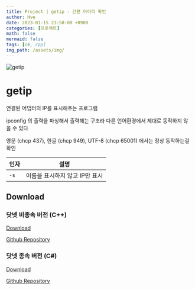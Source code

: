 ```yaml
---
title: Project | getip - 간편 아이피 확인
author: Hve
date: 2023-01-15 23:50:00 +0900
categories: [프로젝트]
math: false
mermaid: false
tags: [c#, cpp]
img_path: /assets/img/
---
```


![getip](/getip/getip0.png)

# getip

연결된 어댑터의 IP를 표시해주는 프로그램

ipconfig 의 출력을 파싱해서 출력해는 구조라 다른 언어환경에서 제대로 동작하지 않을 수 있다

영문 (chcp 437), 한글 (chcp 949), UTF-8 (chcp 65001) 에서는 정상 동작하는걸 확인

|인자| 설명|
|--- |------|
| `-s` | 이름을 표시하지 않고 IP만 표시 |


## Download

### 닷넷 비종속 버전 (C++)

[Download][release-link-cpp]

[Github Repository][git-repository-link-cpp]

### 닷넷 종속 버전 (C#)

[Download][release-link-cs]

[Github Repository][git-repository-link-cs]


[release-link-cs]: https://github.com/hve4638/getip-cs/releases

[git-repository-link-cs]: https://github.com/hve4638/getip-cs

[release-link-cpp]: https://github.com/hve4638/getip-cpp/releases

[git-repository-link-cpp]: https://github.com/hve4638/getip-cpp


